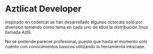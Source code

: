 # Aztlicat Developer

Inspirado en codercat se han desarrollado algunos octocats solo por
diversion teniendo como tema en cada uno de ellos la distribución
linux llamada Aztli.

No se pretende parecer profesional, puesto que hasta el momento 
solo cuento con conocimientos basicos utilizando la herramienta
inkscape.